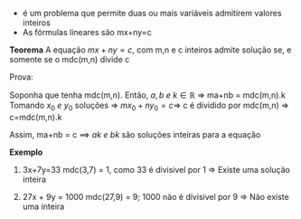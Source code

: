 - é um problema que permite duas ou mais variáveis admitirem valores inteiros
- As fórmulas lineares são mx+ny=c

**Teorema**
A equação $mx+ny=c$, com m,n e c inteiros admite solução se, e somente se o mdc(m,n) divide c

Prova:

Soponha que tenha mdc(m,n). Então, $a,b~e~k \in \mathbb{R}$ => ma+nb = mdc(m,n).k
Tomando $x_0 ~e~y_0$ soluções => $mx_0+ny_0=c$=> c é dividido por mdc(m,n)
=> c=mdc(m,n).k 

Assim, ma+nb = c ==>
$ak~e~bk$ são soluções inteiras para a equação

**Exemplo**

1) 3x+7y=33
mdc(3,7) = 1, como 33 é divisivel por 1 => Existe uma solução inteira 

2) 27x + 9y = 1000
mdc(27,9) = 9; 1000 não é divisivel por 9 => Não existe uma inteira